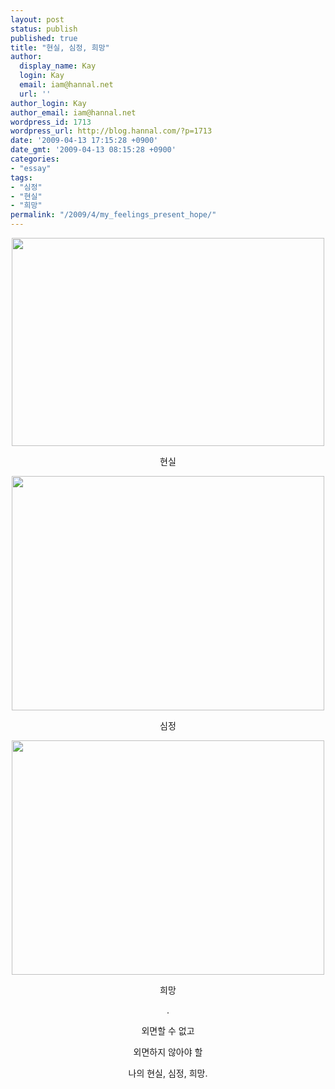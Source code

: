 ```yaml
---
layout: post
status: publish
published: true
title: "현실, 심정, 희망"
author:
  display_name: Kay
  login: Kay
  email: iam@hannal.net
  url: ''
author_login: Kay
author_email: iam@hannal.net
wordpress_id: 1713
wordpress_url: http://blog.hannal.com/?p=1713
date: '2009-04-13 17:15:28 +0900'
date_gmt: '2009-04-13 08:15:28 +0900'
categories:
- "essay"
tags:
- "심정"
- "현실"
- "희망"
permalink: "/2009/4/my_feelings_present_hope/"
---
```

<p style="text-align: center;"><img class="size-full wp-image-1714 aligncenter" src="http://blog.hannal.com/assets/uploads/2009/04/present.jpg" alt="" width="500" height="333" /></p>
<p style="text-align: center;">현실</p>
<p style="text-align: center;"><img class="size-full wp-image-1715 aligncenter" src="http://blog.hannal.com/assets/uploads/2009/04/my_feelings.jpg" alt="" width="500" height="375" /></p>
<p style="text-align: center;">심정</p>
<p style="text-align: center;"><img class="size-full wp-image-1716 aligncenter" src="http://blog.hannal.com/assets/uploads/2009/04/hope.jpg" alt="" width="500" height="375" /></p>
<p style="text-align: center;">희망</p>
<p style="text-align: center;">.</p>
<p style="text-align: center;">외면할 수 없고</p>
<p style="text-align: center;">외면하지 않아야 할</p>
<p style="text-align: center;">나의 현실, 심정, 희망.</p>
